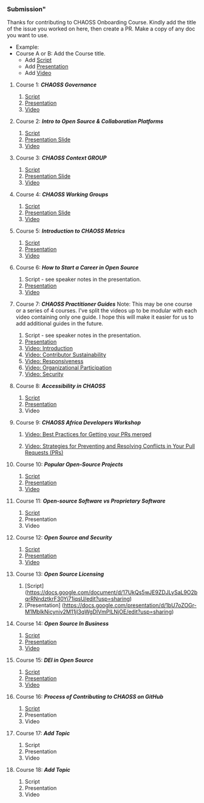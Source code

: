 ### Submission"

Thanks for contributing to CHAOSS Onboarding Course.
Kindly add the title of the issue you worked on here, then create a PR. Make a copy of any doc you want to use.

*   Example:
*   Course A or B: Add the Course title.
    *   Add [Script](https://github.com/chaoss/education/pull/62)
    *   Add [Presentation](https://github.com/chaoss/education/pull/62)
    *   Add [Video](https://github.com/chaoss/education/pull/62)

1.  Course 1: ***CHAOSS Governance***
    1.  [Script](https://docs.google.com/document/d/1xl5Mi0YKTF-hr44Wf7TK3Zv5bKARw_eY6PERx2YVr0M/preview)
    2.  [Presentation](https://docs.google.com/presentation/d/1yRONCzo0hP0xl-K-5ZDmeM_4wX7xHosZcc6dQic1gJ8/preview)
    3.  [Video](https://zoom.us/rec/share/JAzEpdmirE0vHWNKnvvffH-SXwP1oB1tfKmFkx4lkxFnvstgFTXCEEsHvPKBr4-V.WZ4NAVJeVxAkdnGF1)

2.  Course 2: ***Intro to Open Source & Collaboration Platforms***
    1.  [Script](https://docs.google.com/document/d/1fcuRMU5utobzaUEreaEhWDDvJ32nu-PCvMgDrEtXvY0/edit)
    2.  [Presentation Slide](https://docs.google.com/presentation/d/1Xfcg5Ge9CaI6FJsd2WAnNMSpScyZVvRMrWUnjFYTz78/edit?usp=sharing)
    3.  [Video](https://zoom.us/rec/share/aeBIx5Tqin2SzRwm7xX1VWebjeMsz2uDsOutv_BjmXCgfiMwKsFO7_UPXUmQXDTm.peQbP-P2BlzxV1Jw)

3.  Course 3: ***CHAOSS Context GROUP***
    1.  [Script](https://docs.google.com/document/d/1zMHxMU28yJeJSoiM_3ieQ5LCA6gVT-oOeJdpbYILjdQ/edit)
    2.  [Presentation Slide](https://docs.google.com/presentation/d/1KEG4-MOrnuPWkeg1B_Xe75ovMIlPi33laVcAeZsPFZ8/edit#slide=id.g2fb20b0af91_5_29)
    3.  [Video](https://zoom.us/rec/share/3e3GisekYDJGPK35WjJGpy-H2JIAj5h6ZLhCVoMSqk67WbcLkR8VSaS0Jb8TFQId.xDZIb9AAqsAY45iy?startTime=1736522756000)

4.  Course 4: ***CHAOSS Working Groups***
    1.  [Script](https://docs.google.com/document/d/1KZL7HGq3-gWLqYA3XJ9-19BIPkRn4b4okUu-7KiypWA/edit)
    2.  [Presentation Slide](https://docs.google.com/presentation/d/1X-g2X49Uqr38WHTexcZ864AyICf-2-Xbsd94JA71EiU/edit?usp=sharing)
    3.  [Video](https://zoom.us/rec/share/Hl8izdWGJAl5bP6Z4J-dHz3_lLzseaF9YuUmI56G3WWEyAKj67SjLvQnLpEolO1U.y6pauWQLxtLaMbiA)

5.  Course 5: ***Introduction to CHAOSS Metrics***
    1.  [Script](https://docs.google.com/document/d/1-rOhnannOvnQBJ3EtRwm-N4NhnE_gl8CfvRPjCxxkEE/edit)
    2.  [Presentation](https://docs.google.com/presentation/d/1XvpRYcg4Kv69dSX5Q4mBFlap9S6KuIF4JG19zLQH2lY/edit#slide=id.g2ab5a4dbc5f_0_5)
    3.  [Video](https://zoom.us/rec/share/rbxRTQuEhQdRISPyKJIptVt_i-5-gEvRliRisSMS_SDM56mkGxVO4AIBKGQNZhdB.MwWuX5NCQ5ND5H-k)

6.  Course 6: ***How to Start a Career in Open Source***
    1.  Script - see speaker notes in the presentation.
    2.  [Presentation](https://docs.google.com/presentation/d/1035T5lpJDnRFTu98piqd7hVkFF230ggFYLjM4LkPfRM/edit?usp=sharing)
    3.  [Video](https://drive.google.com/file/d/1IPAuyLBVl8qLA4W-UV1qoSkyMZ-tFLle/view?usp=drive_link)

7.  Course 7: ***CHAOSS Practitioner Guides***
    Note: This may be one course or a series of 4 courses. I've split the videos up to be modular with each video containing only one guide. I hope this will make it easier for us to add additional guides in the future.
    1.  Script - see speaker notes in the presentation.
    2.  [Presentation](https://docs.google.com/presentation/d/1W5TkIXGBX1A8mYcY3aUHEvENK8av26S2kvRpm2WxAMA/edit?usp=drive_link)
    3.  [Video: Introduction](https://drive.google.com/file/d/1IavY6YIxRCs6PR4iLpbJew4fa4mo4XPf/view?usp=drive_link)
    4.  [Video: Contributor Sustainability](https://drive.google.com/file/d/1InxWRVVvxPTkEiUvXfL6MgfghsR9URYu/view?usp=drive_link)
    5.  [Video: Responsiveness](https://drive.google.com/file/d/1Is5LPdwqSUdP9C4RLJejKGQHOjXiowLd/view?usp=drive_link)
    6.  [Video: Organizational Participation](https://drive.google.com/file/d/1IzH7tm14ftuLjO0z79zq6dWycU0nTUI9/view?usp=drive_link)
    7.  [Video: Security](https://drive.google.com/file/d/1XaB524Z3XMsX4U4XZh-ORkDwufZyP4dW/view?usp=sharing)

8.  Course 8: ***Accessibility in CHAOSS***
    1.  [Script](https://docs.google.com/document/d/188T3yGG7Oy_JLBcZ6iA8Q_Kyxblc0Gewlaj6ieqTyxI/edit)
    2.  [Presentation](https://docs.google.com/presentation/d/1XvpRYcg4Kv69dSX5Q4mBFlap9S6KuIF4JG19zLQH2lY/edit#slide=id.g2ab5a4dbc5f_0_5)
    3.  Video

9.  Course 9: ***CHAOSS Africa Developers Workshop***
    1.  [Video: Best Practices for Getting your PRs merged ](https://www.youtube.com/watch?v=9DpdGVaEMvw\&list=PL60k37cxI-HRHmoXfVzKX_U-y6V-5cuer\&index=3\&t=772s)

    2.  [Video: Strategies for Preventing and Resolving Conflicts in Your Pull Requests (PRs) ](https://www.youtube.com/watch?v=FdM4-O0p6AI\&list=PL60k37cxI-HRHmoXfVzKX_U-y6V-5cuer\&index=1\&t=556s)

10. Course 10: ***Popular Open-Source Projects***
    1.  [Script](https://docs.google.com/document/d/1woK0jG9ALkOvJPU5KmNnMDIp879Rdk3wMfe15J52Xh0/edit?usp=sharing)
    2.  [Presentation](https://docs.google.com/presentation/d/13RjtBzRwZzxzeCGZ0WEn3rGdY9U9eR8PGt3lkM9AEvc/edit?usp=sharing)
    3.  [Video](https://zoom.us/rec/share/0v4vbRG7GA_PR8R0juJXGXqsjjtUfvfy7axwGZzerCe4QiIR7BanfYp7VYj4AKAo.53LHwXb9li6_erel)

11. Course 11: ***Open-source Software vs Proprietary Software***
    1.  [Script](https://docs.google.com/document/d/1bNsNjeDmr7T0e0UrbOKThc3VrjXra1LEjJ4eHKV5SMU/edit)
    2.  Presentation
    3.  Video

12. Course 12: ***Open Source and Security***
    1.  [Script](https://docs.google.com/document/d/1WdtRIZaKwvkW-4aPK5F2O8fc71WkDCproFMPHFHJbuE/edit?usp=sharing)
    2.  [Presentation](https://docs.google.com/presentation/d/1Ul0-Q5_1MRAnY_JMejUi_QY6iEpR66PxOhqFzS33U_0/edit?usp=sharing)
    3.  [Video](https://zoom.us/rec/share/50DjyQwsG8vJAtVbFUquo-9DHCoaedWV18mUTzdROESJL4EWO6bgk9M0BpclegnO.-sczWLGmsHLlO3FB)

13. Course 13: ***Open Source Licensing***
    1.  \[Script] (https://docs.google.com/document/d/17UkQs5wJE9ZDJLySaL9O2bqrRNndztkrF30Yi71iqsU/edit?usp=sharing)
    2.  \[Presentation] (https://docs.google.com/presentation/d/1bU7oZOGr-M1MblkNicyniv2M11jI3qWgDlVmPlLNjOE/edit?usp=sharing)

14. Course 14: ***Open Source In Business***
    1.  [Script](https://docs.google.com/document/d/1Sjc-53eIsVrFNBY7ysFMOZd132LVX2jPUFY0D4ZB808/edit?tab=t.0)
    2.  [Presentation](https://docs.google.com/presentation/d/1wa9i_Tnt2ZTnvvYw8nfgQJz6sj8VZOUIzUzzyZinHes/edit?usp=sharing)
    3.  [Video](https://zoom.us/rec/play/WVl2FVOor2lY89h9R_va_waSwYJQPciGwpNCoVcZ-MOXPTU2DgGoXujBiVO9yj5eHY9_CFhC0pbat8IX.2dUUVfDvsDvGtPbm?canPlayFromShare=true\&from=share_recording_detail\&continueMode=true\&componentName=rec-play\&originRequestUrl=https%3A%2F%2Fzoom.us%2Frec%2Fshare%2FSR--55pgyGy_PdZltFnZnIGBB0HsjNirbrq7ciAIUE93h7rz20sGvp6NZRtMgCFP.-LbN3YjjnkivFDnE\&autoplay=true\&startTime=1731768165000)

15. Course 15: ***DEI in Open Source***
    1.  [Script](https://docs.google.com/document/d/1hYrhEI_bGIvUABVa_mhgcKCMIrL6tDTFuhNZaKKFFOA/edit?tab=t.0)
    2.  [Presentation](https://docs.google.com/presentation/d/1Xk8IMFJKhkcjgrC2L2hQrQDHI46iYC-ECuro5mVapgc/edit#slide=id.g30f3c5d00bc_0_0)
    3.  [Video](https://zoom.us/rec/share/C_jq1xzvnFJQ2HTj1aLkXY2eXZi-O60s4hqxrXvmemEkSz76WwN7xcsQcUdQSW3n.Sq4l7ktlJzFgOCpB?startTime=1732293157000)

16. Course 16: ***Process of Contributing to CHAOSS on GitHub***
    1.  [Script](https://docs.google.com/document/d/1BUfFRQOVCdc2hE13iY0eSMg5Pw-5iYmCjhzYAMMGJsM/edit?usp=sharing)
    2.  Presentation
    3.  Video

17. Course 17: ***Add Topic***
    1.  Script
    2.  Presentation
    3.  Video

18. Course 18: ***Add Topic***
    1.  Script
    2.  Presentation
    3.  Video
